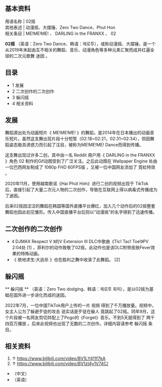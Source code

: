 **基本资料**  
---  
用语名称  |  02摇   
其他表述  |  动漫摇、大摆锤、Zero Two Dance、Phut Hon   
相关条目  |  ME!ME!ME!  、  DARLING in the FRANXX  、  02   
  
**02摇** （英语：Zero Two
Dance、韩语：제로투），或称动漫摇、大摆锤，是一个从2019年末起由互不相关的舞蹈、音乐、动漫角色等多种元素汇聚而成并红遍全球的二次元歌舞  迷因  。

##  目录

  * 1  发展 
  * 2  二次创作的二次创作 
  * 3  躲闪摇 
  * 4  相关资料 

##  发展

舞蹈源出处为动画短片《  ME!ME!ME!
》的舞蹈，是2014年在日本播出的动画音乐短片。虽然这支舞出现片段十分短暂（02:18~02:21，02:31~02:34），但因舞蹈姿态极具诱惑力而引起了注目，被称为ME!ME!ME!
Dance而得到传播。

这支舞出现过许多二创，其中由一名  Reddit  用户用《  DARLING in the FRANXX  》角色  02
制作的Gif动图受到了广泛关注。之后此动图在  Wallpaper Engine  处由一位巴西网友制成了  1080p FHD 60FPS版
，又被一位中国网友添加了  霓虹特效  。

2020年11月，使用越南歌谣《Hai Phút Hơn》进行二创的视频出现于  TikTok
后，直接引起了大量二次元人物的二次创作，导致在互联网上得以病毒式传播成为了迷因。

后来02摇因涩涩的舞蹈在韩国等国外直播平台爆红，加入几个动作后的02摇整套舞蹈也因此初见雏形。传入中国直播平台后则以“动漫摇”的名字得到了迅速传播。

##  二次创作的二次创作

  * 《  DJMAX Respect V  》的V Extension Ⅲ DLC中歌曲《Tic! Tac! Toe!》PV 2:04处  [1]  ，菲利尔的动作致敬了02摇，此动作也是该DLC附带皮肤Fever效果的特殊动画。 
  * 《  绝地求生:大逃杀  》也在胜利之舞中收录了此舞蹈。  [2] 

##  躲闪摇

** 躲闪摇  ** （英语：Zero Two dodging、韩语：제로투 회피），是以02摇为基础在国外进一步进化而成的迷因。

2022年7月，一位中国TikTok用户上传的一片  视频  得到了千万播放量。视频中，女主人公为了躲避歹徒的攻击  说实话是歹徒在躲人
竟跳起了02摇。同年9月，这个片段被一名网友剪切并配上了Pogo的《Forget》音乐，不到5天就得到了  两千四百万播放
。后来此视频也出现了无数的二次创作。详细内容请参考  躲闪摇  条目。

##  相关资料

  1. ↑  https://www.bilibili.com/video/BV1LY411f7kA 
  2. ↑  https://www.bilibili.com/video/BV1zt4y1V74C/ 

  * （中文） 
  * （英语） 


